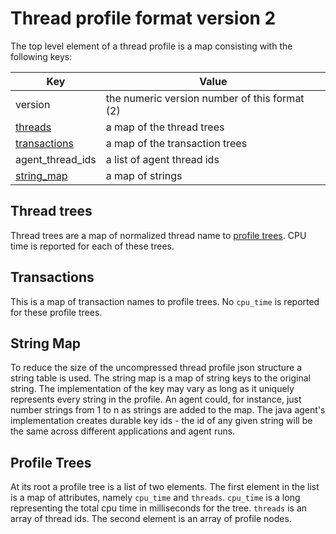 Thread profile format version 2
=====

The top level element of a thread profile is a map consisting with the following keys:

Key  | Value
------------- | -------------
version  | the numeric version number of this format (2)
[threads](#thread-trees) | a map of the thread trees
[transactions](#transactions) | a map of the transaction trees
agent_thread_ids | a list of agent thread ids
[string_map](#string-map) | a map of strings

## Thread trees

Thread trees are a map of normalized thread name to [profile trees](#profile-trees).  CPU time is reported for each of these trees.

## Transactions

This is a map of transaction names to profile trees.  No `cpu_time` is reported for these profile trees.

## String Map

To reduce the size of the uncompressed thread profile json structure a string table is used.  The string map is a map of string keys to the original string.  The implementation of the key may vary as long as it uniquely represents every string in the profile.  An agent could, for instance, just number strings from 1 to n as strings are added to the map.  The java agent's implementation creates durable key ids - the id of any given string will be the same across different applications and agent runs.

## Profile Trees

At its root a profile tree is a list of two elements.  The first element in the list is a map of attributes, namely `cpu_time` and `threads`.  `cpu_time` is a long representing the total cpu time in milliseconds for the tree.  `threads` is an array of thread ids.  The second element is an array of profile nodes.
